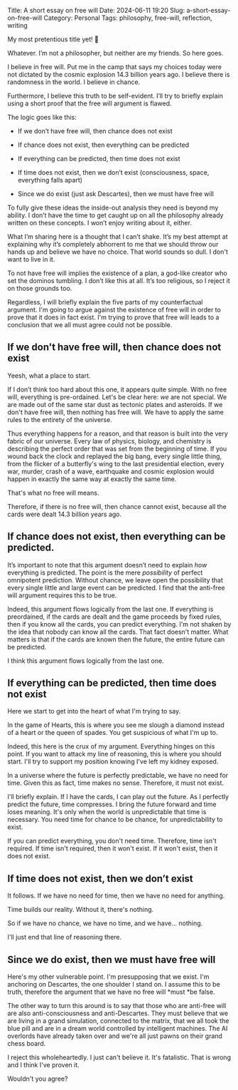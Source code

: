 Title: A short essay on free will
Date: 2024-06-11 19:20
Slug: a-short-essay-on-free-will
Category: Personal
Tags: philosophy, free-will, reflection, writing

My most pretentious title yet! 🥳

Whatever. I’m not a philosopher, but neither are my friends. So here goes.

I believe in free will. Put me in the camp that says my choices today were not dictated by the cosmic explosion 14.3 billion years ago. I believe there is randomness in the world. I believe in chance.

Furthermore, I believe this truth to be self-evident. I’ll try to briefly explain using a short proof that the free will argument is flawed.

The logic goes like this:

- If we don’t have free will, then chance does not exist

- If chance does not exist, then everything can be predicted

- If everything can be predicted, then time does not exist

- If time does not exist, then we don’t exist (consciousness, space, everything falls apart)

- Since we do exist (just ask Descartes), then we must have free will

To fully give these ideas the inside-out analysis they need is beyond my ability. I don’t have the time to get caught up on all the philosophy already written on these concepts. I won’t enjoy writing about it, either.

What I’m sharing here is a thought that I can’t shake. It’s my best attempt at explaining why it’s completely abhorrent to me that we should throw our hands up and believe we have no choice. That world sounds so dull. I don't want to live in it.

To not have free will implies the existence of a plan, a god-like creator who set the dominos tumbling. I don’t like this at all. It’s too religious, so I reject it on those grounds too.

Regardless, I will briefly explain the five parts of my counterfactual argument. I'm going to argue against the existence of free will in order to prove that it does in fact exist. I'm trying to prove that free will leads to a conclusion that we all must agree could not be possible.

## If we don't have free will, then chance does not exist

Yeesh, what a place to start.

If I don’t think too hard about this one, it appears quite simple. With no free will, everything is pre-ordained. Let's be clear here: *we* are not special. We are made out of the same star dust as tectonic plates and asteroids. If we don't have free will, then nothing has free will. We have to apply the same rules to the entirety of the universe.

Thus everything happens for a reason, and that reason is built into the very fabric of our universe. Every law of physics, biology, and chemistry is describing the perfect order that was set from the beginning of time. If you wound back the clock and replayed the big bang, every single little thing, from the flicker of a butterfly's wing to the last presidential election, every war, murder, crash of a wave, earthquake and cosmic explosion would happen in exactly the same way at exactly the same time.

That's what no free will means. 

Therefore, if there is no free will, then chance cannot exist, because all the cards were dealt 14.3 billion years ago.

## If chance does not exist, then everything can be predicted.

It’s important to note that this argument doesn’t need to explain *how* everything is predicted. The point is the mere *possibility* of perfect omnipotent prediction. Without chance, we leave open the possibility that every single little and large event can be predicted. I find that the anti-free will argument requires this to be true.

Indeed, this argument flows logically from the last one. If everything is preordained, if the cards are dealt and the game proceeds by fixed rules, then if you know all the cards, you can predict everything. I'm not shaken by the idea that nobody can know all the cards. That fact doesn't matter. What matters is that if the cards are known then the future, the entire future can be predicted. 

I think this argument flows logically from the last one.

## If everything can be predicted, then time does not exist

Here we start to get into the heart of what I'm trying to say.

In the game of Hearts, this is where you see me slough a diamond instead of a heart or the queen of spades. You get suspicious of what I'm up to. 

Indeed, this here is the crux of my argument. Everything hinges on this point. If you want to attack my line of reasoning, this is where you should start. I'll try to support my position knowing I've left my kidney exposed. 

In a universe where the future is perfectly predictable, we have no need for time. Given this as fact, time makes no sense. Therefore, it must not exist. 

I'll briefly explain. If I have the cards, I can play out the future. As I perfectly predict the future, time compresses. I bring the future forward and time loses meaning. It's only when the world is unpredictable that time is necessary. You need time for chance to be chance, for unpredictability to exist.

If you can predict everything, you don't need time. Therefore, time isn't required. If time isn't required, then it won't exist. If it won't exist, then it does not exist.

## If time does not exist, then we don’t exist

It follows. If we have no need for time, then we have no need for anything.

Time builds our reality. Without it, there's nothing.

So if we have no chance, we have no time, and we have... nothing.

I'll just end that line of reasoning there.

## Since we do exist, then we must have free will

Here's my other vulnerable point. I'm presupposing that we exist. I'm anchoring on Descartes, the one shoulder I stand on. I assume this to be truth, therefore the argument that we have no free will *must *be false.

The other way to turn this around is to say that those who are anti-free will are also anti-consciousness and anti-Descartes. They must believe that we are living in a grand simulation, connected to the matrix, that we all took the blue pill and are in a dream world controlled by intelligent machines. The AI overlords have already taken over and we're all just pawns on their grand chess board.

I reject this wholeheartedly. I just can't believe it. It's fatalistic. That is wrong and I think I've proven it. 

Wouldn't you agree?